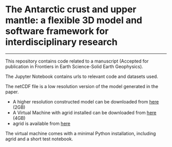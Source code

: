 # The Antarctic crust and upper mantle: a flexible 3D model and software framework for interdisciplinary research

---

This repository contains code related to a manuscript (Accepted for publication in Frontiers in Earth Science-Solid Earth Geophysics). 

The Jupyter Notebook contains urls to relevant code and datasets used. 

The netCDF file is a low resolution version of the model generated in the paper.

- A higher resolution constructed model can be downloaded from [here](https://cloudstor.aarnet.edu.au/plus/s/gwthBd9wHI6c5sm) (2GB)
- A Virtual Machine with agrid installed can be downloaded from [here](https://cloudstor.aarnet.edu.au/plus/s/gwthBd9wHI6c5sm) (4GB) 
- agrid is available from [here](https://github.com/TobbeTripitaka/agrid)

The virtual machine comes with a minimal Python installation, including agrid and a short test notebook. 

